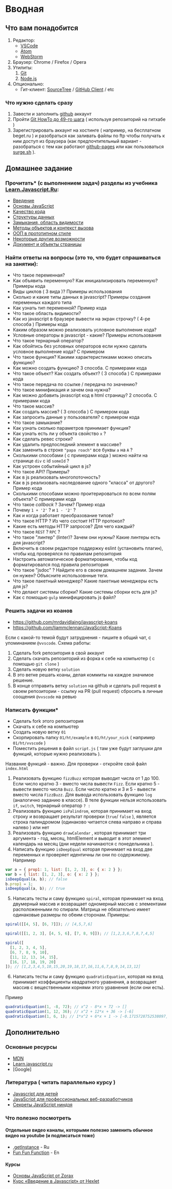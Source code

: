 # Вводная

## Что вам понадобится

1.  Редактор:
    * [VSCode](https://code.visualstudio.com/)
    * [Atom](https://atom.io/)
    * [WebStorm](https://confluence.jetbrains.com/display/WI/WebStorm+EAP)
2.  Браузер: Chrome / Firefox / Opera
3.  Утилиты:
    1.  [Git](https://git-scm.com/downloads)
    2.  [Node.js](https://nodejs.org/en/)
4.  Опционально:
    * Гит-клиент: [SourceTree](https://www.sourcetreeapp.com/) / [GitHub Client](https://desktop.github.com/) / etc

### Что нужно сделать сразу

1.  Завести и заполнить [github](https://github.com) аккаунт
2.  Пройти [Git HowTo до 49-го шага](https://githowto.com/ru/) ( используя репозиторий на гитхабе )
3.  Зарегистрировать аккаунт на хостинге ( например, на бесплатном beget.ru ) и разобраться как заливать файлы по ftp чтобы получать к ним доступ из браузера (как предпочтительный вариант - разобраться с тем как работают [github-pages](https://info.nic.ua/blog/github-pages-website/) или как пользоваться [surge.sh](http://surge.sh/) ).

## Домашнее задание

### Прочитать\* (с выполнением задач) разделы из учебника [Learn.Javascript.Ru](http://learn.javascript.ru/):

* [Введение](http://learn.javascript.ru/getting-started)
* [Основы JavaScript](http://learn.javascript.ru/first-steps)
* [Качество кода](http://learn.javascript.ru/writing-js)
* [Структуры данных](http://learn.javascript.ru/data-structures)
* [Замыкания, область видимости](http://learn.javascript.ru/functions-closures)
* [Методы объектов и контекст вызова](http://learn.javascript.ru/objects-more)
* [ООП в прототипном стиле](http://learn.javascript.ru/prototypes)
* [Некоторые другие возможности](http://learn.javascript.ru/js-misc)
* [Документ и объекты страницы](http://learn.javascript.ru/document)

### Найти ответы на вопросы (это то, что будет спрашиваться на занятии):

* Что такое переменная?
* Как объявить переменную? Как инициализировать переменную? Примеры кода
* Виды циклов ( 3 вида )? Примеры использования
* Сколько и какие типы данных в javascript? Примеры создания переменных каждого типа
* Как узнать тип переменной? Пример кода
* Что такое область видимости?
* Как из javascript в брaузере вывести на экран строчку? ( 4-ре способа ) Примеры кода
* Каким образом можно реализовать условное выполнение кода?
* Условные операторы в javascript - какие? Примеры использования
* Что такое тернарный оператор?
* Как обойтись без условных операторов если нужно сделать условное выполнение кода? С примером
* Что такое функция? Какими характеристиками можно описать функцию?
* Как можно создать функцию? 3 способа. C примерами кода
* Что такое объект? Как создать объект? ( 3 способа ) С примерами кода
* Что такое передача по ссылке / передача по значению?
* Что такое минификация и зачем она нужна?
* Как можно добавить javascript код в html страницу? 2 способа. C примерами кода
* Что такое массив?
* Как создать массив? ( 3 способа ) С примером кода
* Как запросить данные у пользователя? с примером кода
* Что такое замыкание?
* Как узнать сколько параметров принимает функция?
* Как узнать есть ли у объекта свойство `x` ?
* Как сделать ревес строки?
* Как удалить предпоследний элемент в массиве?
* Как заменить в строке `"papa roach"` все буквы `a` на `A` ?
* Сколькими способами ( с примерами кода ) можно найти на странице `div` с id `someId` ?
* Как устроен событийный цикл в js?
* Что такое API? Примеры?
* Как в js реализовать многопоточность?
* Как в js реализовать наследование одного "класса" от другого? Пример кода
* Сколькими способами можно проитерироваться по всем полям объекта? С примерами кода
* Что такое _callback_ ? Зачем? Пример кода
* Почему `1 + '2'` ? и `1 - '2'` ?
* Как и когда работает преобразование типов?
* Что такое HTTP ? Из чего состоит HTTP протокол?
* Какие есть методы HTTP запросов? Для чего каждый?
* Что такое `REST` ? `RPC` ?
* Что такое "линтер" (linter)? Зачем они нужны? Какие линтеры есть для javascript?
* Включить в своем редакторе поддержку eslint (установить плагин), чтобы код проверялся по правилам репозитория
* Настроить автоматическое форматирование, чтобы код форматировался под правила репозитория
* Что такое "jsdoc" ? Найдите его в своем домашнем задании. Зачем он нужен? Объясните использовнные теги.
* Что такое пакетный менеджер? Какие пакетные менеджеры есть для js?
* Что делают системы сборки? Какие системы сборки есть для js?
* Как с помощью `gulp` минифицировать js файл?

### Решить задачи из коанов

* https://github.com/mrdavidlaing/javascript-koans
* https://github.com/liammclennan/JavaScript-Koans

Если с какой-то темой будут затруднения - пишите в общий чат, с упоминанием `@vvscode`.
Схема работы:

1.  Сделать fork репозитория в свой аккаунт
2.  Сделать скачать репозиторий из форка к себе на компьютер ( с помощью `git clone` )
3.  Сделать новую ветку `solution`
4.  В это ветке решать коаны, делая коммиты на каждое значимое решение.
5.  В конце отправить ветку `solution` на github и сделать pull request в своем репозитории - ссылку на PR (pull request) сбросить в личные соощения `@vvscode` на ревью

### Написать функции\*

* Сделать fork этого репозитория
* Скачать к себе на компьютер
* Создать новую ветку `01`
* Скорпировать папку `01/ht/example` в `01/ht/your_nick` ( например `01/ht/vvscode` )
* Поместить решения в файл `script.js` ( там уже будут заглушки для функций, которые нужно реализовать ).

Название функций - важно. Для проверки - откройте свой файл `index.html`

1.  Реализовать функцию `fizzBuzz` которая выводит числа от 1 до 100. Если число кратно 3 - вместо числа вывести `Fizz`. Если кратно 5 - вывести вместо числа `Buzz`. Если число кратно и 3 и 5 - вывести вместо числа `FizzBuzz`. Для вывода использовать функцию `log` (аналогично заданию в классе). В теле функции нельзя использовать `if`, `switch`, тернарный оператор `? :`
2.  Реализовать фукнцию `isPalindrom`, которая принимает на вход строку и возвращает результат проверки (`true`/ `false` ), является строка палиндромом (одинаково читается слева направо и справа налево ) или нет
3.  Реализовать функцию `drawCalendar` , которая принимает три аргумента - год, месяц, htmlElement и выводит в этот элемент календарь на месяц (дни недели начинаются с понедельника ).
4.  Написать функцию `isDeepEqual` которая принимает на вход двe переменных и проверяет идентичны ли они по содержимому. Например

```javascript
var a = { prop1: 1, list: [1, 2, 3], o: { x: 2 } };
var b = { list: [1, 2, 3], o: { x: 2 } };
isDeepEqual(a, b); // false
b.prop1 = 1;
isDeepEqual(a, b); // true
```

5.  Написать тесты и саму функцию `spiral`, которая принимает на вход двумерный массив и возвращает одномерный массив с элементами расположенными по спирали. Матрица не обязательно имеет одинаковые размеры по обеим сторонам. Примеры:

```javascript
spiral([[4, 5], [6, 7]]); // [4,5,7,6]

spiral([[1, 2, 3], [4, 5, 6], [7, 8, 9]]); // [1,2,3,6,7,8,7,4,5]

spiral([
  [1, 2, 3, 4, 5],
  [6, 7, 8, 9, 10],
  [11, 12, 13, 14, 15],
  [16, 17, 18, 19, 20]
]); // [1,2,3,4,5,10,15,20,19,18,17,16,11,6,7,8,9,14,13,12]
```

6.  Написать тесты и саму функцию `quadraticEquation`, которая на вход принимает коэффициенты квадратного уравнения, а возвращает массив с вещественными корнями этого уравнения (если они есть).

Пример

```javascript
quadraticEquation(1, -8, 72); // x^2 - 8*x + 72 -> []
quadraticEquation(1, 12, 36); // x^2 + 12*x + 36 -> [-6]
quadraticEquation(1, 6, 1); // 1*x^2 + 6*x + 1 -> [-0.1715728752538097, -5.82842712474619]
```

## Дополнительно

### Основные ресурсы

* [MDN](https://developer.mozilla.org/ru/docs/Web/JavaScript)
* [Learn.javascript.ru](http://learn.javascript.ru/?map)
* [Google]

### Литература ( читать параллельно курсу )

* [Javascript для детей](http://www.mann-ivanov-ferber.ru/books/javascript-dlya-detej/)
* [JavaScript для профессиональных веб-разработчиков](http://www.ozon.ru/context/detail/id/31257038/)
* [Секреты JavaScript ниндзя](http://www.ozon.ru/context/detail/id/22421421/)

### Что полезно посмотреть

#### Отдельные видео каналы, которыми полезно заменить обычное видео на youtube (и подписаться тоже)

* [.getInstance](https://www.youtube.com/channel/UCEBHlT_L1ME6e9ixaRPp0wg) - Ru
* [Fun Fun Function](https://www.youtube.com/channel/UCO1cgjhGzsSYb1rsB4bFe4Q) - En

#### Курсы

* [Основы JavaScript от Zorax](https://www.youtube.com/playlist?list=PL363QX7S8MfSxcHzvkNEqMYbOyhLeWwem)
* [Курс «Введение в Javascript» от Hexlet](https://www.youtube.com/playlist?list=PLo6puixMwuSNxJCgadaaavKqq4-ocKPrR)

```

```
